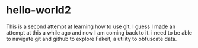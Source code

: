 # hello-world2
This is a second attempt at learning how to use git. I guess I made an attempt at this a while ago and now I am coming back to it.  i need to be able to navigate git and github to explore Fakeit, a utility to obfuscate data.
